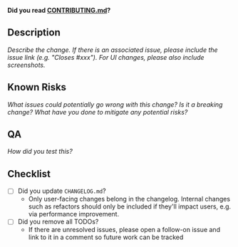 **Did you read [CONTRIBUTING.md](https://github.com/LucasPickering/slumber/blob/master/CONTRIBUTING.md)?**

## Description

_Describe the change. If there is an associated issue, please include the issue link (e.g. "Closes #xxx"). For UI changes, please also include screenshots._

## Known Risks

_What issues could potentially go wrong with this change? Is it a breaking change? What have you done to mitigate any potential risks?_

## QA

_How did you test this?_

## Checklist

- [ ] Did you update `CHANGELOG.md`?
  - Only user-facing changes belong in the changelog. Internal changes such as refactors should only be included if they'll impact users, e.g. via performance improvement.
- [ ] Did you remove all TODOs?
  - If there are unresolved issues, please open a follow-on issue and link to it in a comment so future work can be tracked
